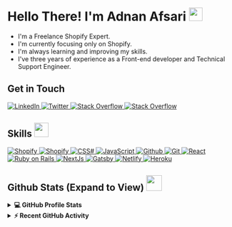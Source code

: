 <h1> Hello There! I'm Adnan Afsari <img src = "https://raw.githubusercontent.com/MartinHeinz/MartinHeinz/master/wave.gif" width = 30px> </h1>
<p align='center'>
</p>


   - I'm a Freelance Shopify Expert.
   - I'm currently focusing only on Shopify.
   - I'm always learning and improving my skills.
   - I've three years of experience as a Front-end developer and Technical Support Engineer.

<h2> Get in Touch</h2>

   <a href="https://www.linkedin.com/in/adnanafsari/" target="_blank">
    <img alt="LinkedIn" src="https://img.shields.io/badge/Adnan Afsari-0077B5?style=for-the-badge&logo=linkedin&logoColor=white">
  </a> 
  <a href="https://twitter.com/adnanafsari" target="_blank">
    <img alt="Twitter" src="https://img.shields.io/badge/AdnanAfsari-1DA1F2?style=for-the-badge&logo=twitter&logoColor=white">
  </a>
   <a href="https://stackoverflow.com/users/4829328/adnan-afsari?tab=profile" target="_blank">
    <img alt="Stack Overflow" src="https://img.shields.io/badge/AdnanAfsari-FE7A16?style=for-the-badge&logo=stack-overflow&logoColor=white">
  </a>  
  <a href="https://stackoverflow.com/users/4829328/adnan-afsari?tab=profile" target="_blank">
    <img alt="Stack Overflow" src="https://img.shields.io/badge/adnanafsari.swe@gmail.com-D14836?style=for-the-badge&logo=gm&logoColor=white">
  </a> 


<h2> Skills <img src = "https://media2.giphy.com/media/QssGEmpkyEOhBCb7e1/giphy.gif?cid=ecf05e47a0n3gi1bfqntqmob8g9aid1oyj2wr3ds3mg700bl&rid=giphy.gif" width = 32px> </h2>
<a href="https://www.shopify.com" target="_blank"> 
    <img alt="Shopify" src="https://img.shields.io/badge/shopify-8DB543?style=for-the-badge&logo=Shopify&logoColor=white">
  </a>
 <a href="https://www.shopify.com" target="_blank"> 
    <img alt="Shopify" src="https://img.shields.io/badge/HTML5-E34F26?style=for-the-badge&logo=html5&logoColor=white">
  </a>
  <a href="https://www.shopify.com" target="_blank"> 
    <img alt="CSS#" src="https://img.shields.io/badge/CSS3-1572B6?style=for-the-badge&logo=css3&logoColor=white">
  </a>
  <a href="https://www.shopify.com" target="_blank"> 
    <img alt="JavaScript" src="https://img.shields.io/badge/JavaScript-323330?style=for-the-badge&logo=javascript&logoColor=F7DF1E">
  </a>
  <a href="https://www.github.com" target="_blank"> 
    <img alt="Github" src="https://img.shields.io/badge/GitHub-100000?style=for-the-badge&logo=github&logoColor=white">
  </a>
   <a href="https://www.shopify.com" target="_blank"> 
    <img alt="Git" src="https://img.shields.io/badge/GIT-E44C30?style=for-the-badge&logo=git&logoColor=white">
  </a>
   <a href="https://www.react.com" target="_blank"> 
    <img alt="React" src="https://img.shields.io/badge/React-20232A?style=for-the-badge&logo=react&logoColor=61DAFB">
  </a>
  <a href="https://www.shopify.com" target="_blank"> 
    <img alt="Ruby on Rails" src="https://img.shields.io/badge/Ruby_on_Rails-CC0000?style=for-the-badge&logo=ruby-on-rails&logoColor=white">
  </a>
  <a href="https://www.nextjs.com" target="_blank"> 
    <img alt="NextJs" src="https://img.shields.io/badge/next.js-000000?style=for-the-badge&logo=nextdotjs&logoColor=white">
  </a>
  <a href="https://www.gatsby.com" target="_blank"> 
    <img alt="Gatsby" src="https://img.shields.io/badge/Gatsby-663399?style=for-the-badge&logo=gatsby&logoColor=white">
  </a>
  <a href="https://www.shopify.com" target="_blank"> 
    <img alt="Netlify" src="https://img.shields.io/badge/Netlify-00C7B7?style=for-the-badge&logo=netlify&logoColor=white">
  </a>
  <a href="https://www.shopify.com" target="_blank"> 
    <img alt="Heroku" src="https://img.shields.io/badge/Heroku-430098?style=for-the-badge&logo=heroku&logoColor=white">
  </a>

   
<h2> Github Stats (Expand to View) <img src = "https://i.pinimg.com/originals/65/c4/f4/65c4f452571be1261e9c623f7da488ac.gif" width = 35px> </h2>

<details> 
  <summary><b>💻 GitHub Profile Stats</b></summary>
  <br/>
  <p align="center">
    <a href="https://github.com/AdnanAfsari/github-readme-stats"><img alt="AdnanAfsari's Github Stats" src="https://github-readme-stats.vercel.app/api?username=AdnanAfsari&show_icons=true&count_private=true&theme=algolia" height="192px"/></a>
<br/>
  &nbsp;
	  <img src="https://github-readme-stats.vercel.app/api/top-langs?username=AdnanAfsari&show_icons=true&locale=en&layout=compact&theme=algolia" alt="AdnanAfsari" height="192px"/>
  <br/>
  </p>
</details>


<details>
  <summary><b>⚡ Recent GitHub Activity</b></summary>
  <br/>
   <a href="https://github.com/AdnanAfsari"><img alt="AdnanAfsari's Activity Graph" src="https://activity-graph.herokuapp.com/graph?username=AdnanAfsari&custom_title=AdnanAfsari's%20Contribution%20Graph&theme=react-dark" /></a>
  <br/>

</details>
